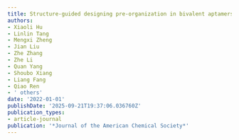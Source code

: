 ```yaml
---
title: Structure-guided designing pre-organization in bivalent aptamers
authors:
- Xiaoli Hu
- Linlin Tang
- Mengxi Zheng
- Jian Liu
- Zhe Zhang
- Zhe Li
- Quan Yang
- Shoubo Xiang
- Liang Fang
- Qiao Ren
- ' others'
date: '2022-01-01'
publishDate: '2025-09-21T19:37:06.036760Z'
publication_types:
- article-journal
publication: '*Journal of the American Chemical Society*'
---
```

